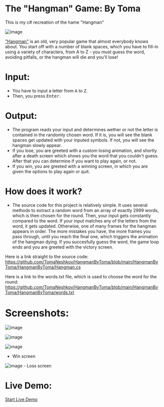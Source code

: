 # The "Hangman" Game: By Toma
This is my c# recreation of the hame "Hangman"

![image](https://github.com/TomaNeshkov/HangmanByToma/assets/126071897/32e3ab72-7765-4176-9b6a-2f51271752cf)

 ["Hangman"](https://en.wikipedia.org/wiki/Hangman_(game)) is an old, very popular game that almost everybody knows about. You start off with a number of blank spaces, which you have to fill-in using a variety of characters, from A to Z - you must guess the word, avoiding pitfalls, or the hangman will die and you'll lose!

# Input:
* You have to input a letter from <kbd>A</kbd> to <kbd>Z</kbd>.
* Then, you press <kbd>Enter</kbd>.

# Output:
- The program reads your input and determines wether or not the letter is contained in the randomly chosen word. If it is, you will see the blank spaces get updated with your inputed symbols. If not, you will see the hangman slowly appear.
- If you lose, you are greeted with a custom losing animation, and shortly after a death screen which shows you the word that you couldn't guess. After that you can determine if you want to play again, or not.
- If you win, you are greeted with a winning screen, in which you are given the options to play again or quit.

# How does it work?
- The source code for this project is relatively simple. It uses several methods to extract a random word from an array of exactly 2999 words, which is then chosen for the round. Then, your input gets constantly compared to the word. If your input matches any of the letters from the word, it gets updated. Otherwise, one of many frames for the hangman appears in order. The more mistakes you have, the more frames you pass through, until you reach the final one, which triggers the animation of the hangman dying. If you succesfully guess the word, the game loop ends and you are greeted with the victory screen.

Here is a link straight to the source code: https://github.com/TomaNeshkov/HangmanByToma/blob/main/HangmanByToma/HangmanByToma/Hangman.cs

Here is a link to the words.txt file, which is used to choose the word for the round: https://github.com/TomaNeshkov/HangmanByToma/blob/main/HangmanByToma/HangmanByToma/words.txt

# <span style="font-size:32px;">Screenshots:</span>
![image](https://github.com/TomaNeshkov/HangmanByToma/assets/126071897/58330165-af32-44a0-8b52-a8d0af9bf1d0)

![image](https://github.com/TomaNeshkov/HangmanByToma/assets/126071897/6bb35115-c612-4d43-a709-b5df103cb35a)

![image](https://github.com/TomaNeshkov/HangmanByToma/assets/126071897/89b9fe1c-09ab-4cdf-bb5c-6037b42d0760)
 - Win screen

![image](https://github.com/TomaNeshkov/HangmanByToma/assets/126071897/78fce1ef-7106-497f-9273-badd3d1c6d2d) - Loss screen


# Live Demo:

[Start Live Demo](https://gist.github.com/TomaNeshkov/495b38d3ab43ecec2d0a17c16fc998a2.js)
